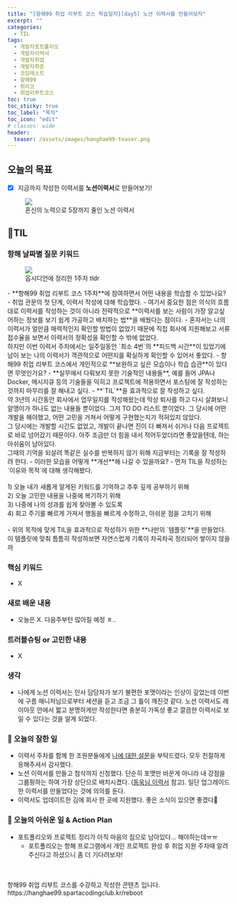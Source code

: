 ```yaml
---
title: "[항해99 취업 리부트 코스 학습일지][day5] 노션 이력서를 만들어보자"
excerpt: ""
categories:
  - TIL
tags:
  - 개발자포트폴리오
  - 개발자이력서
  - 개발자취업
  - 개발자취준
  - 코딩테스트
  - 항해99
  - 취리코
  - 취업리부트코스
toc: true
toc_sticky: true
toc_label: "목차"
toc_icon: "edit"
# classes: wide
header:
  teaser: /assets/images/hanghae99-teaser.png
---
```


## 오늘의 목표
- [X] 지금까지 작성한 이력서를 **노션이력서**로 만들어보기!
<figure>
  <img src='https://github.com/grey920/grey920.github.io/assets/58028215/90280213-2b6d-485c-a52f-e3eedd18adef'>
  <figcaption>혼신의 노력으로 5장까지 줄인 노션 이력서</figcaption>
</figure>

## 📍TIL
### 항해 날짜별 질문 키워드
<figure>
  <a href='https://github.com/grey920/grey920.github.io/assets/58028215/9a024102-0950-48b1-ab77-299685deb4df' target='_blank'>
    <img src='https://github.com/grey920/grey920.github.io/assets/58028215/9a024102-0950-48b1-ab77-299685deb4df'>
  </a>
  <figcaption>옵시디언에 정리한 1주차 tldr</figcaption>
</figure>
- **항해99 취업 리부트 코스 1주차**에 참여하면서 어떤 내용을 학습할 수 있었나요?
	- 취업 관문의 첫 단계, 이력서 작성에 대해 학습했다.
	- 여기서 중요한 점은 의식의 흐름대로 이력서를 작성하는 것이 아니라 전략적으로 **이력서를 보는 사람이 가장 알고싶어하는 정보를 보기 쉽게 가공하고 배치하는 법**을 배웠다는 점이다.
	- 혼자서는 나의 이력서가 얼만큼 매력적인지 확인할 방법이 없었기 때문에 직접 회사에 지원해보고 서류접수율을 보면서 이력서의 정확성을 확인할 수 밖에 없었다. <br>
  하지만 이번 이력서 주차에서는 일주일동안 `최소 4번`의 **피드백 시간**이 있었기에 남이 보는 나의 이력서가 객관적으로 어떤지를 확실하게 확인할 수 있어서 좋았다.
- 항해99 취업 리부트 코스에서 개인적으로 **보완하고 싶은 모습이나 학습 습관**이 있다면 무엇인가요? 
	- **실무에서 다뤄보지 못한 기술적인 내용들**, 예를 들어 JPA나 Docker, 메시지큐 등의 기술들을 익히고 프로젝트에 적용하면서 포스팅에 잘 작성하는 것까지 마무리를 잘 해내고 싶다.
	- **`TIL`**을 효과적으로 잘 작성하고 싶다. <br>
  약 3년의 시간동안 회사에서 업무일지를 작성해왔는데 막상 퇴사를 하고 다시 살펴보니 알맹이가 하나도 없는 내용들 뿐이었다.
  그저 TO DO 리스트 뿐이었다. 그 당시에 어떤 개발을 해야했고, 어떤 고민을 거쳐서 어떻게 구현했는지가 적혀있지 않았다. <br>
  그 당시에는 개발할 시간도 없었고, 개발이 끝나면 진이 다 빠져서 쉬거나 다음 프로젝트로 바로 넘어갔기 때문이다. 아주 조금만 더 힘을 내서 적어두었더라면 좋았을텐데, 하는 아쉬움이 남아있다.<br>
	  그때의 기억을 되살려 똑같은 실수를 반복하지 않기 위해 지금부터는 기록을 잘 작성하려 한다.
- 이러한 모습을 어떻게 **개선**해 나갈 수 있을까요?
	- 먼저 TIL을 작성하는 `이유와 목적`에 대해 생각해봤다. <br><br>
		1) 오늘 내가 새롭게 알게된 키워드를 기억하고 추후 깊게 공부하기 위해<br>
		2) 오늘 고민한 내용을 나중에 복기하기 위해 <br>
		3) 나중에 나의 성과를 쉽게 찾아볼 수 있도록<br>
		4) 회고 주기를 빠르게 가져서 행동을 빠르게 수정하고, 아쉬운 점을 고치기 위해<br><br>
	- 위의 목적에 맞게 TIL을 효과적으로 작성하기 위한 **나만의 `템플릿`**을 만들었다. 이 템플릿에 맞춰 틈틈히 작성하보면 자연스럽게 기록이 차곡차곡 정리되어 쌓이지 않을까

### 핵심 키워드
- X

### 새로 배운 내용
- 오늘은 X. 다음주부턴 많아질 예정 ㅎ..

### 트러블슈팅 or 고민한 내용
- X 

### 생각
- 나에게 노션 이력서는 인사 담당자가 보기 불편한 포맷이라는 인상이 깊었는데 이번에 구름 매니저님으로부터 세션을 듣고 조금 그 틀이 깨진것 같다. 노션 이력서도 레이아웃 안에서 짧고 분명하게만 작성한다면 충분히 가독성 좋고 깔끔한 이력서로 보일 수 있다는 것을 알게 되었다.


### 🥰 오늘의 잘한 일
- 이력서 주차를 함께 한 조원분들에게 [나에 대한 설문](https://forms.gle/QxbMLNhq4yTcBJy68)을 부탁드렸다. 모두 친절하게 응해주셔서 감사했다.
- 노션 이력서를 만들고 첨삭까지 신청했다. 단순히 포맷만 바꾼게 아니라 내 강점을 그룹핑하는 하여 가장 상단으로 배치시켰다. ([동욱님 이력서](https://jojoldu.github.io/) 참고). 일단 업그레이드한 이력서를 만들었다는 것에 의의를 둔다.
- 이력서도 업데이트한 김에 회사 한 곳에 지원했다. 좋은 소식이 있으면 좋겠다🙏

### 💪 오늘의 아쉬운 일 & Action Plan
- 포트폴리오와 프로젝트 정리가 아직 마음의 짐으로 남아있다... 해야하는데ㅠㅠ
	- 포트폴리오는 항해 프로그램에서 개인 프로젝트 완성 후 취업 지원 주차때 알려주신다고 하셨으니 좀 더 기다려보자!


<br>
<br>
항해99 취업 리부트 코스를 수강하고 작성한 콘텐츠 입니다. <br>
<a>https://hanghae99.spartacodingclub.kr/reboot</a>